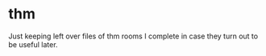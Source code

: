 # thm
Just keeping left over files of thm rooms I complete in case they turn out to be useful later.
